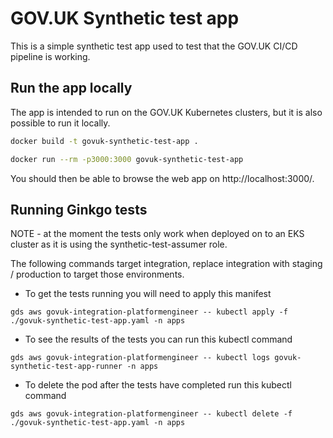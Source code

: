 # GOV.UK Synthetic test app

This is a simple synthetic test app used to test that the GOV.UK CI/CD pipeline is working.

## Run the app locally

The app is intended to run on the GOV.UK Kubernetes clusters, but it is also possible to run it locally.

```sh
docker build -t govuk-synthetic-test-app .
```

```sh
docker run --rm -p3000:3000 govuk-synthetic-test-app
```

You should then be able to browse the web app on http://localhost:3000/.

## Running Ginkgo tests

NOTE - at the moment the tests only work when deployed on to an EKS cluster as it is using the synthetic-test-assumer role.

The following commands target integration, replace integration with staging / production to target those environments.

- To get the tests running you will need to apply this manifest

`gds aws govuk-integration-platformengineer -- kubectl apply -f ./govuk-synthetic-test-app.yaml -n apps`

- To see the results of the tests you can run this kubectl command

`gds aws govuk-integration-platformengineer -- kubectl logs govuk-synthetic-test-app-runner -n apps`

- To delete the pod after the tests have completed run this kubectl command

`gds aws govuk-integration-platformengineer -- kubectl delete -f ./govuk-synthetic-test-app.yaml -n apps`
